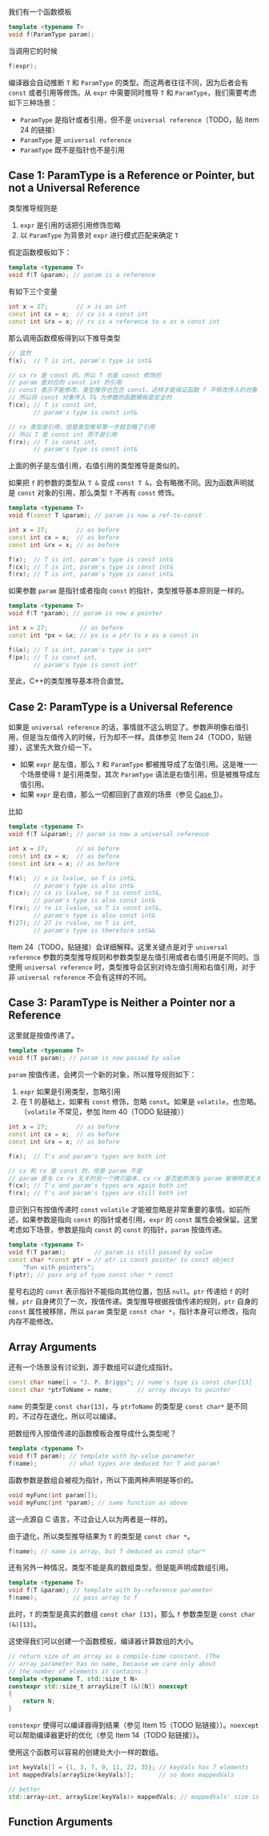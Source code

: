 我们有一个函数模板
```cpp
template <typename T>
void f(ParamType param);
```
当调用它的时候
```cpp
f(expr);
```
编译器会自动推断 `T` 和 `ParamType` 的类型。而这两者往往不同，因为后者会有 `const` 或者引用等修饰。从 `expr` 中需要同时推导 `T` 和 `ParamType`，我们需要考虑如下三种场景：
* `ParamType` 是指针或者引用，但不是 `universal reference`（TODO，贴 item 24 的链接）
* `ParamType` 是 `universal reference`
* `ParamType` 既不是指针也不是引用

## Case 1: ParamType is a Reference or Pointer, but not a Universal Reference
类型推导规则是
1. `expr` 是引用的话把引用修饰忽略
2. 以 `ParamType` 为背景对 `expr` 进行模式匹配来确定 `T`

假定函数模板如下：
```cpp
template <typename T>
void f(T &param); // param is a reference
```
有如下三个变量
```cpp
int x = 27;        // x is an int
const int cx = x;  // cx is a const int
const int &rx = x; // rx is a reference to x as a const int
```
那么调用函数模板得到以下推导类型
```cpp
// 显然
f(x);  // T is int, param's type is int&

// cx rx 是 const 的，所以 T 也是 const 修饰的
// param 是对应的 const int 的引用
// const 表示不能修改，类型推导也包含 const，这样才能保证函数 f 不修改传入的对象
// 所以将 const 对象传入 T& 为参数的函数模板是安全的
f(cx); // T is const int,
       // param's type is const int&

// rx 类型是引用，但是类型推导第一步就忽略了引用
// 所以 T 是 const int 而不是引用
f(rx); // T is const int,
       // param's type is const int&
```
上面的例子是左值引用，右值引用的类型推导是类似的。

如果把 `f` 的参数的类型从 `T &` 变成 `const T &`，会有略微不同。因为函数声明就是 `const` 对象的引用，那么类型 `T` 不再有 `const` 修饰。
```cpp
template <typename T>
void f(const T &param); // param is now a ref-to-const

int x = 27;        // as before
const int cx = x;  // as before
const int &rx = x; // as before

f(x);  // T is int, param's type is const int&
f(cx); // T is int, param's type is const int&
f(rx); // T is int, param's type is const int&
```
如果参数 `param` 是指针或者指向 `const` 的指针，类型推导基本原则是一样的。
```cpp
template <typename T>
void f(T *param); // param is now a pointer

int x = 27;         // as before
const int *px = &x; // px is a ptr to x as a const in

f(&x); // T is int, param's type is int*
f(px); // T is const int,
       // param's type is const int*
```
至此，C++的类型推导基本符合直觉。

## Case 2: ParamType is a Universal Reference
如果是 `universal reference` 的话，事情就不这么明显了。参数声明像右值引用，但是当左值传入的时候，行为却不一样。具体参见 Item 24（TODO，贴链接），这里先大致介绍一下。
* 如果 `expr` 是左值，那么 `T` 和 `ParamType` 都被推导成了左值引用。这是唯一一个场景使得 `T` 是引用类型，其次 `ParamType` 语法是右值引用，但是被推导成左值引用。
* 如果 `expr` 是右值，那么一切都回到了直观的场景（参见 [Case 1](/EffectiveModernCpp/ch01_Deducing_Types/01_Understand_template_type_deduction?id=case-1-paramtype-is-a-reference-or-pointer-but-not-a-universal-reference)）。

比如
```cpp
template <typename T>
void f(T &&param); // param is now a universal reference

int x = 27;        // as before
const int cx = x;  // as before
const int &rx = x; // as before

f(x);  // x is lvalue, so T is int&,
       // param's type is also int&
f(cx); // cx is lvalue, so T is const int&,
       // param's type is also const int&
f(rx); // rx is lvalue, so T is const int&,
       // param's type is also const int&
f(27); // 27 is rvalue, so T is int,
       // param's type is therefore int&&
```
Item 24（TODO，贴链接）会详细解释。这里关键点是对于 `universal reference` 参数的类型推导规则和参数类型是左值引用或者右值引用是不同的。当使用 `universal reference` 时，类型推导会区别对待左值引用和右值引用，对于非 `universal reference` 不会有这样的不同。

## Case 3: ParamType is Neither a Pointer nor a Reference
这里就是按值传递了。
```cpp
template <typename T>
void f(T param); // param is now passed by value
```
`param` 按值传递，会拷贝一个新的对象，所以推导规则如下：
1. `expr` 如果是引用类型，忽略引用
2. 在 1 的基础上，如果有 `const` 修饰，忽略 `const`。如果是 `volatile`，也忽略。（`volatile` 不常见，参加 Item 40（TODO 贴链接））

```cpp
int x = 27;        // as before
const int cx = x;  // as before
const int &rx = x; // as before

f(x);  // T's and param's types are both int

// cx 和 rx 是 const 的，但是 param 不是
// param 是与 cx rx 无关的另一个拷贝副本，cx rx 是否能修改与 param 能够修改无关
f(cx); // T's and param's types are again both int
f(rx); // T's and param's types are still both int
```
意识到只有按值传递时 `const` `volatile` 才能被忽略是非常重要的事情。如前所述，如果参数是指向 `const` 的指针或者引用，`expr` 的 `const` 属性会被保留。这里考虑如下场景，参数是指向 `const` 的 `const` 的指针，`param` 按值传递。
```cpp
template <typename T>
void f(T param);        // param is still passed by value
const char *const ptr = // ptr is const pointer to const object
    "Fun with pointers";
f(ptr); // pass arg of type const char * const
```
星号右边的 `const` 表示指针不能指向其他位置，包括 `null`。`ptr` 传递给 `f` 的时候，`ptr` 自身拷贝了一次，按值传递。类型推导根据按值传递的规则，`ptr` 自身的 `const` 属性被移除，所以 `param` 类型是 `const char *`，指针本身可以修改，指向内存不能修改。

## Array Arguments
还有一个场景没有讨论到，源于数组可以退化成指针。
```cpp
const char name[] = "J. P. Briggs"; // name's type is const char[13]
const char *ptrToName = name;       // array decays to pointer
```
`name` 的类型是 `const char[13]`，与 `ptrToName` 的类型是 `const char*` 是不同的，不过存在退化，所以可以编译。

把数组传入按值传递的函数模板会推导成什么类型呢？
```cpp
template <typename T>
void f(T param); // template with by-value parameter
f(name);         // what types are deduced for T and param?
```
函数参数是数组会被视为指针，所以下面两种声明是等价的。
```cpp
void myFunc(int param[]);
void myFunc(int *param); // same function as above
```
这一点源自 C 语言，不过会让人以为两者是一样的。

由于退化，所以类型推导结果为 `T` 的类型是 `const char *`。
```cpp
f(name); // name is array, but T deduced as const char*
```
还有另外一种情况，类型不能是真的数组类型，但是能声明成数组引用。
```cpp
template <typename T>
void f(T &param); // template with by-reference parameter
f(name);          // pass array to f
```
此时，`T` 的类型是真实的数组 `const char [13]`，那么 `f` 参数类型是 `const char (&)[13]`。

这使得我们可以创建一个函数模板，编译器计算数组的大小。
```cpp
// return size of an array as a compile-time constant. (The
// array parameter has no name, because we care only about
// the number of elements it contains.)
template <typename T, std::size_t N>
constexpr std::size_t arraySize(T (&)[N]) noexcept
{
    return N;
}
```
`constexpr` 使得可以编译器得到结果（参见 Item 15（TODO 贴链接））。`noexcept` 可以帮助编译器更好的优化（参见 Item 14（TODO 贴链接））。

使用这个函数可以容易的创建处大小一样的数组。
```cpp
int keyVals[] = {1, 3, 7, 9, 11, 22, 35}; // keyVals has 7 elements
int mappedVals[arraySize(keyVals)];       // so does mappedVals

// better
std::array<int, arraySize(keyVals)> mappedVals; // mappedVals' size is 7
```

## Function Arguments

